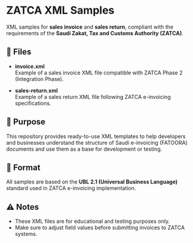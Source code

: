 # ZATCA XML Samples

XML samples for **sales invoice** and **sales return**, compliant with the requirements of the **Saudi Zakat, Tax and Customs Authority (ZATCA)**.

## 📁 Files

- **invoice.xml**  
  Example of a sales invoice XML file compatible with ZATCA Phase 2 (Integration Phase).

- **sales-return.xml**  
  Example of a sales return XML file following ZATCA e-invoicing specifications.

## 🎯 Purpose

This repository provides ready-to-use XML templates to help developers and businesses understand the structure of Saudi e-invoicing (FATOORA) documents and use them as a base for development or testing.

## 🧩 Format

All samples are based on the **UBL 2.1 (Universal Business Language)** standard used in ZATCA e-invoicing implementation.

## ⚠️ Notes

- These XML files are for educational and testing purposes only.  
- Make sure to adjust field values before submitting invoices to ZATCA systems.
